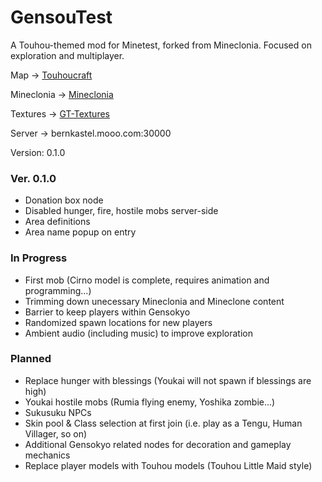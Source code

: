 # GensouTest

A Touhou-themed mod for Minetest, forked from Mineclonia.
Focused on exploration and multiplayer.

Map -> [Touhoucraft](https://www.planetminecraft.com/member/touhoucraft/)

Mineclonia -> [Mineclonia](https://codeberg.org/mineclonia/mineclonia)

Textures -> [GT-Textures](https://github.com/babasproke2/GT-Textures)

Server -> bernkastel.mooo.com:30000

Version: 0.1.0

### Ver. 0.1.0
* Donation box node
* Disabled hunger, fire, hostile mobs server-side
* Area definitions
* Area name popup on entry

### In Progress
* First mob (Cirno model is complete, requires animation and programming...)
* Trimming down unecessary Mineclonia and Mineclone content
* Barrier to keep players within Gensokyo
* Randomized spawn locations for new players
* Ambient audio (including music) to improve exploration

### Planned
* Replace hunger with blessings (Youkai will not spawn if blessings are high)
* Youkai hostile mobs (Rumia flying enemy, Yoshika zombie...)
* Sukusuku NPCs
* Skin pool & Class selection at first join (i.e. play as a Tengu, Human Villager, so on)
* Additional Gensokyo related nodes for decoration and gameplay mechanics
* Replace player models with Touhou models (Touhou Little Maid style)
